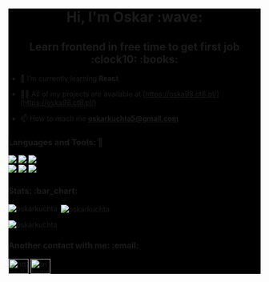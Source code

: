<div style="background-color: black">
<h1 align="center">Hi, I'm Oskar :wave:</h1>
<h2 align="center">Learn frontend in free time to get first job :clock10: :books:</h2>

- 🌱 I’m currently learning **React**

- 👨‍💻 All of my projects are available at [https://oska98.ct8.pl/](https://oska98.ct8.pl/)

- 📫 How to reach me **oskarkuchta5@gmail.com**

<h3 align="left">Languages and Tools: 🧰</h3>
<img src="https://img.shields.io/badge/html5-%23E34F26.svg?style=for-the-badge&logo=html5&logoColor=white" />
<img src="https://img.shields.io/badge/css3-%231572B6.svg?style=for-the-badge&logo=css3&logoColor=white" />
<img src="https://img.shields.io/badge/SASS-hotpink.svg?style=for-the-badge&logo=SASS&logoColor=white" />
<br />
<img src="https://img.shields.io/badge/javascript-%23323330.svg?style=for-the-badge&logo=javascript&logoColor=%23F7DF1E" />
<img src="https://img.shields.io/badge/typescript-%23007ACC.svg?style=for-the-badge&logo=typescript&logoColor=white" />
<img src="https://img.shields.io/badge/react-%2320232a.svg?style=for-the-badge&logo=react&logoColor=%2361DAFB" />
<h3>Stats: :bar_chart:</h3>
<p><img align="left" src="https://github-readme-stats-rho-beige.vercel.app/api/top-langs?username=oskarkuchta&show_icons=true&theme=dark&title_color=f047bb&text_color=5df3fd&locale=en&layout=compact" alt="oskarkuchta" /></p>
<p>&nbsp;<img align="center" src="https://github-readme-stats-rho-beige.vercel.app/api?username=oskarkuchta&show_icons=true&theme=dark&title_color=f047bb&text_color=5df3fd&locale=en" alt="oskarkuchta" /></p>
<p><img align="center" src="https://github-readme-streak-stats.herokuapp.com/?user=oskarkuchta&theme=dark" alt="oskarkuchta" /></p>
<h3 align="left">Another contact with me: :email:</h3>
<p align="left">
<a href="https://fb.com/https://www.facebook.com/oskar.kuchta.39/" target="blank"><img align="center" src="https://raw.githubusercontent.com/rahuldkjain/github-profile-readme-generator/master/src/images/icons/Social/facebook.svg" alt="https://www.facebook.com/oskar.kuchta.39/" height="30" width="40" /></a>
<a href="https://linkedin.com/in/linkedin.com/in/oskar-kuchta-288524262/" target="blank"><img align="center" src="https://raw.githubusercontent.com/rahuldkjain/github-profile-readme-generator/master/src/images/icons/Social/linked-in-alt.svg" alt="linkedin.com/in/oskar-kuchta-288524262/" height="30" width="40" /></a>
</p>
</div>

